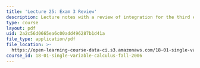 ```yaml
---
title: 'Lecture 25: Exam 3 Review'
description: Lecture notes with a review of integration for the third exam of the course.
type: course
layout: pdf
uid: 2a2c56d0665ea6c00add496287b1d41a
file_type: application/pdf
file_location: >-
  https://open-learning-course-data-ci.s3.amazonaws.com/18-01-single-variable-calculus-fall-2006/2a2c56d0665ea6c00add496287b1d41a_lec25.pdf
course_id: 18-01-single-variable-calculus-fall-2006
---
```

